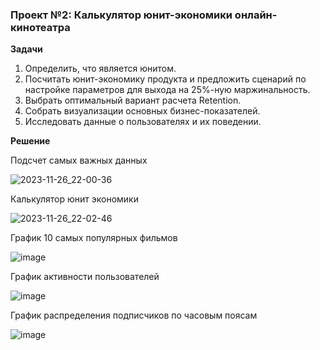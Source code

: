 ### Проект №2: Калькулятор юнит-экономики онлайн-кинотеатра 

**Задачи**
1. Определить, что является юнитом.
2. Посчитать юнит-экономику продукта и предложить сценарий по настройке параметров для выхода на 25%-ную маржинальность.
3. Выбрать оптимальный вариант расчета Retention. 
4. Собрать визуализации основных бизнес-показателей.
5. Исследовать данные о пользователях и их поведении.

**Решение**

Подсчет самых важных данных

![2023-11-26_22-00-36](https://github.com/arish-p/Data-analyst.-Portfolio/assets/113469837/8a0825dc-85d4-45b3-bc1f-b27ae610c922)

Калькулятор юнит экономики

![2023-11-26_22-02-46](https://github.com/arish-p/Data-analyst.-Portfolio/assets/113469837/c1b03991-6e30-4ee4-a1ea-363aa356bf59)

График 10 самых популярных фильмов

![image](https://github.com/arish-p/Data-analyst.-Portfolio/assets/113469837/3fb711cf-0dd0-4481-b75f-8e1f6e945350)

График активности пользователей 

![image](https://github.com/arish-p/Data-analyst.-Portfolio/assets/113469837/1f43b5d7-8029-4554-a87b-f5ff35464cba)

График распределения подписчиков по часовым поясам

![image](https://github.com/arish-p/Data-analyst.-Portfolio/assets/113469837/a55de39e-ab39-4b71-bbc0-c693c1812cbc)

